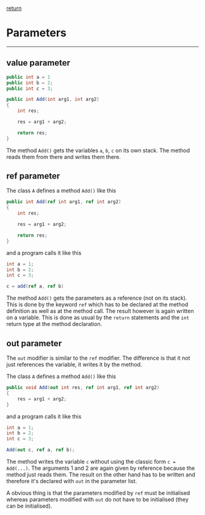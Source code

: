 [return](./README.md)

# Parameters
---

## value parameter
```C#
public int a = 1
public int b = 2;
public int c = 3;

public int Add(int arg1, int arg2)
{
	int res;

	res = arg1 + arg2;

	return res;
}
```
The method `Add()` gets the variables `a`, `b`, `c` on its own stack.
The method reads them from there and writes them there.

## ref parameter
The class `A` defines a method `Add()` like this
```C#
public int Add(ref int arg1, ref int arg2)
{
	int res;

	res = arg1 + arg2; 

	return res;
}
```
and a program calls it like this
```C#
int a = 1;
int b = 2;
int c = 3;

c = add(ref a, ref b)
```
The method `Add()` gets the parameters as a reference (not on its stack).
This is done by the keyword `ref` which has to be declared at the
method definition as well as at the method call. The result however
is again written on a variable. This is done as usual by the
`return` statements and the `int` return type at the method declaration.

## out parameter
The `out` modifier is similar to the `ref` modifier. The difference is
that it not just references the variable, it writes it by the method.

The class `A` defines a method `Add()` like this
```C#
public void Add(out int res, ref int arg1, ref int arg2)
{
	res = arg1 + arg2;
}
```
and a program calls it like this
```C#
int a = 1;
int b = 2;
int c = 3;

Add(out c, ref a, ref b);
```
The method writes the variable `c` without using the classic form
`c = Add(...)`. The arguments 1 and 2 are again given by reference
because the method just reads them. The result on the other hand has
to be written and therefore it's declared with `out` in the parameter
list.

A obvious thing is that the parameters modified by `ref` must be
initialised whereas parameters modified with `out` do not have to be
initialised (they can be initialised).
